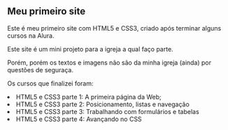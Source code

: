 ## Meu primeiro site
Este é meu primeiro site com HTML5 e CSS3, criado após terminar alguns cursos na Alura.

Este site é um mini projeto para a igreja a qual faço parte.

Porém, porém os textos e imagens não são da minha igreja (ainda) por questões de seguraça.

Os cursos que finalizei foram: 
<li>HTML5 e CSS3 parte 1: A primeira página da Web;
<li>HTML5 e CSS3 parte 2: Posicionamento, listas e navegação
<li>HTML5 e CSS3 parte 3: Trabalhando com formulários e tabelas
<li>HTML5 e CSS3 parte 4: Avançando no CSS

